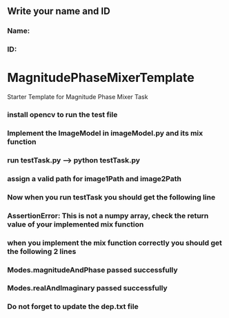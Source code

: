 ## Write your name and ID
### Name:
### ID: 

# MagnitudePhaseMixerTemplate
Starter Template for Magnitude Phase Mixer Task


### install opencv to run the test file

### Implement the ImageModel in imageModel.py and its mix function
### run testTask.py --> python testTask.py
### assign a valid path for image1Path and image2Path
### Now when you run testTask you should get the following line
### AssertionError: This is not a numpy array, check the return value of your implemented mix function

### when you implement the mix function correctly you should get the following 2 lines
### Modes.magnitudeAndPhase passed successfully
### Modes.realAndImaginary passed successfully

### Do not forget to update the dep.txt file